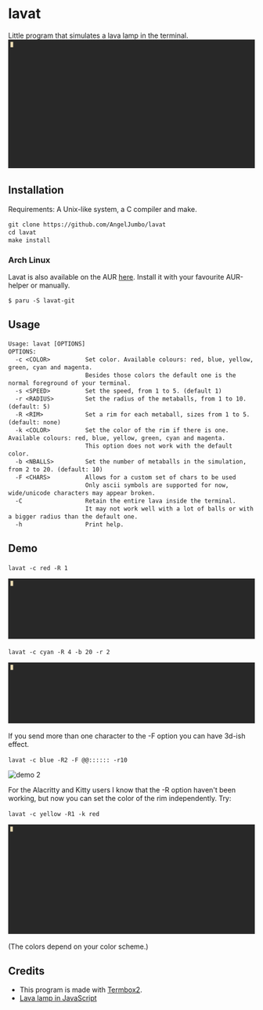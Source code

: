 # lavat

Little program that simulates a lava lamp in the terminal.
![demo](https://github.com/AngelJumbo/demos/blob/main/lavat/3.gif?raw=true)
## Installation

Requirements: A Unix-like system, a C compiler and make.

```
git clone https://github.com/AngelJumbo/lavat
cd lavat
make install
```

### Arch Linux
Lavat is also available on the AUR [here](https://aur.archlinux.org/packages/lavat-git). Install it with your favourite AUR-helper or manually.
```
$ paru -S lavat-git
```
## Usage

```
Usage: lavat [OPTIONS]
OPTIONS:
  -c <COLOR>          Set color. Available colours: red, blue, yellow, green, cyan and magenta.
                      Besides those colors the default one is the normal foreground of your terminal.
  -s <SPEED>          Set the speed, from 1 to 5. (default 1)
  -r <RADIUS>         Set the radius of the metaballs, from 1 to 10. (default: 5)
  -R <RIM>            Set a rim for each metaball, sizes from 1 to 5.(default: none)
  -k <COLOR>          Set the color of the rim if there is one. Available colours: red, blue, yellow, green, cyan and magenta.
                      This option does not work with the default color.
  -b <NBALLS>         Set the number of metaballs in the simulation, from 2 to 20. (default: 10)
  -F <CHARS>          Allows for a custom set of chars to be used
                      Only ascii symbols are supported for now, wide/unicode characters may appear broken.
  -C                  Retain the entire lava inside the terminal.
                      It may not work well with a lot of balls or with a bigger radius than the default one.
  -h                  Print help.
```

## Demo

`lavat -c red -R 1`

![demo 1](https://github.com/AngelJumbo/demos/blob/main/lavat/1.gif?raw=true)


`lavat -c cyan -R 4 -b 20 -r 2`

![demo 2](https://github.com/AngelJumbo/demos/blob/main/lavat/2.gif?raw=true)

If you send more than one character to the -F option you can have 3d-ish effect.

`lavat -c blue -R2 -F @@:::::: -r10`

![demo 2](https://github.com/AngelJumbo/demos/blob/main/lavat/4.gif?raw=true)

For the Alacritty and Kitty users I know that the -R option haven't been working, but now you can set the color of the rim independently. Try:

`lavat -c yellow -R1 -k red`

![demo 2](https://github.com/AngelJumbo/demos/blob/main/lavat/5.gif?raw=true)

(The colors depend on your color scheme.)

## Credits

  - This program is made with [Termbox2](https://github.com/termbox/termbox2).
  - [Lava lamp in JavaScript](https://codeguppy.com/site/tutorials/lava-lamp.html)
